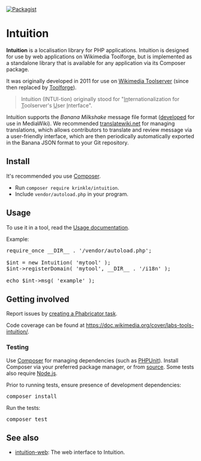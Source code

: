 [![Packagist](https://img.shields.io/packagist/v/krinkle/intuition.svg?style=flat)](https://packagist.org/packages/krinkle/intuition)

# Intuition

**Intuition** is a localisation library for PHP applications. Intuition is designed for use by web applications on Wikimedia Toolforge, but is implemented as a standalone library that is available for any application via its Composer package.

It was originally developed in 2011 for use on [Wikimedia Toolserver](https://meta.wikimedia.org/wiki/Toolserver) (since then replaced by [Toolforge](https://wikitech.wikimedia.org/wiki/Portal:Toolforge)).

> Intuition (INTUI-tion) originally stood for "<u>In</u>ternationalization for <u>T</u>oolserver's <u>U</u>ser <u>I</u>nterface".

Intuition supports the _Banana Milkshake_ message file format ([developed](https://github.com/wikimedia/jquery.i18n) for use in MediaWiki). We recommended [translatewiki.net](https://translatewiki.net) for managing translations, which allows contributors to translate and review message via a user-friendly interface, which are then periodically automatically exported in the Banana JSON format to your Git repository.

## Install

It's recommended you use [Composer](https://getcomposer.org).

* Run `composer require krinkle/intuition`.
* Include `vendor/autoload.php` in your program.

## Usage

To use it in a tool, read the [Usage documentation](./docs/API.md).

Example:

<pre lang="php">
require_once __DIR__ . '/vendor/autoload.php';

$int = new Intuition( 'mytool' );
$int->registerDomain( 'mytool', __DIR__ . '/i18n' );

echo $int->msg( 'example' );
</pre>

## Getting involved

Report issues by [creating a Phabricator task](https://phabricator.wikimedia.org/tag/intuition/).

Code coverage can be found at <https://doc.wikimedia.org/cover/labs-tools-intuition/>.

### Testing

Use [Composer](https://getcomposer.org) for managing dependencies (such as [PHPUnit](https://phpunit.de)). Install Composer via your preferred package manager, or from [source](https://getcomposer.org/download/). Some tests also require [Node.js](https://nodejs.org/).

Prior to running tests, ensure presence of development dependencies:

<pre lang="sh">
composer install
</pre>

Run the tests:

<pre lang="sh">
composer test
</pre>

## See also

* [intuition-web](https://gerrit.wikimedia.org/g/labs/tools/intuition-web): The web interface to Intuition.
